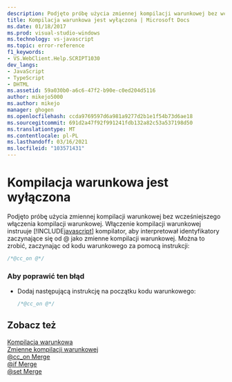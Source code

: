 ```yaml
---
description: Podjęto próbę użycia zmiennej kompilacji warunkowej bez wcześniejszego włączenia kompilacji warunkowej.
title: Kompilacja warunkowa jest wyłączona | Microsoft Docs
ms.date: 01/18/2017
ms.prod: visual-studio-windows
ms.technology: vs-javascript
ms.topic: error-reference
f1_keywords:
- VS.WebClient.Help.SCRIPT1030
dev_langs:
- JavaScript
- TypeScript
- DHTML
ms.assetid: 59a030b0-a6c6-47f2-b90e-c0ed204d5116
author: mikejo5000
ms.author: mikejo
manager: ghogen
ms.openlocfilehash: ccda9769597d6a981a9277d2b1e1f54b73d6ae18
ms.sourcegitcommit: 691d2a47f92f991241fdb132a82c53a537198d50
ms.translationtype: MT
ms.contentlocale: pl-PL
ms.lasthandoff: 03/16/2021
ms.locfileid: "103571431"
---
```

# <a name="conditional-compilation-is-turned-off"></a>Kompilacja warunkowa jest wyłączona
Podjęto próbę użycia zmiennej kompilacji warunkowej bez wcześniejszego włączenia kompilacji warunkowej. Włączenie kompilacji warunkowej instruuje [!INCLUDE[javascript](../../javascript/includes/javascript-md.md)] kompilator, aby interpretował identyfikatory zaczynające się od @ jako zmienne kompilacji warunkowej. Można to zrobić, zaczynając od kodu warunkowego za pomocą instrukcji:  
  
```js
/*@cc_on @*/  
```  
  
### <a name="to-correct-this-error"></a>Aby poprawić ten błąd  
  
- Dodaj następującą instrukcję na początku kodu warunkowego:  
  
    ```JavaScript  
    /*@cc_on @*/  
    ```  
  
## <a name="see-also"></a>Zobacz też  
 [Kompilacja warunkowa](/previous-versions/windows/internet-explorer/ie-developer/scripting-articles/121hztk3(v=vs.84))   
 [Zmienne kompilacji warunkowej](/previous-versions/windows/internet-explorer/ie-developer/scripting-articles/s59bkzce(v=vs.84))   
 [@cc_on Merge](https://developer.mozilla.org/docs/Archive/Web/JavaScript/Microsoft_Extensions/at-cc-on)   
 [@if Merge](https://developer.mozilla.org/docs/Archive/Web/JavaScript/Microsoft_Extensions/at-if)   
 [@set Merge](https://developer.mozilla.org/docs/Archive/Web/JavaScript/Microsoft_Extensions/at-set)
